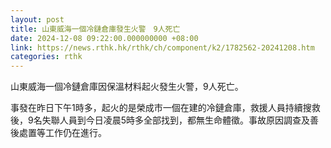 ```yaml
---
layout: post
title: 山東威海一個冷鏈倉庫發生火警　9人死亡
date: 2024-12-08 09:22:00.000000000 +08:00
link: https://news.rthk.hk/rthk/ch/component/k2/1782562-20241208.htm
categories: rthk
---
```


山東威海一個冷鏈倉庫因保溫材料起火發生火警，9人死亡。

事發在昨日下午1時多，起火的是榮成市一個在建的冷鏈倉庫，救援人員持續搜救後，9名失聯人員到今日凌晨5時多全部找到，都無生命體徵。事故原因調查及善後處置等工作仍在進行。
